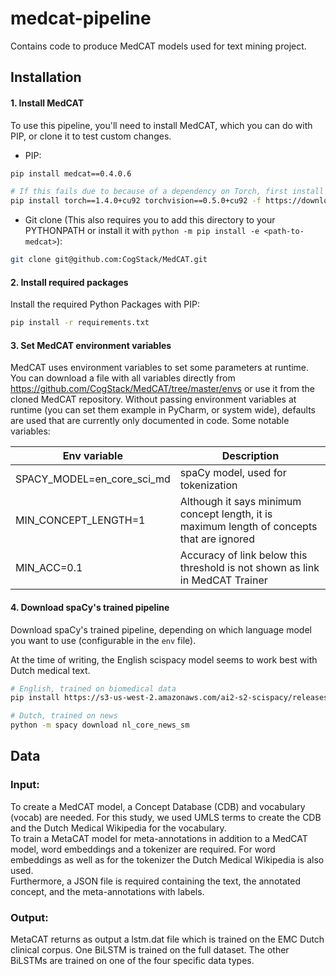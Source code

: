 # medcat-pipeline
Contains code to produce MedCAT models used for text mining project.

## Installation

#### 1. Install MedCAT
To use this pipeline, you'll need to install MedCAT, which you can do with PIP, or clone it to test
custom changes.
 - PIP: 
```bash
pip install medcat==0.4.0.6

# If this fails due to because of a dependency on Torch, first install Torch:
pip install torch==1.4.0+cu92 torchvision==0.5.0+cu92 -f https://download.pytorch.org/whl/torch_stable.html
```

 - Git clone (This also requires you to add this directory to your PYTHONPATH or install it with `python -m pip install -e <path-to-medcat>`):
```bash
git clone git@github.com:CogStack/MedCAT.git
```
 
#### 2. Install required packages
Install the required Python Packages with PIP:
```bash
pip install -r requirements.txt
```

#### 3. Set MedCAT environment variables
MedCAT uses environment variables to set some parameters at runtime. You can download a file with all variables directly from https://github.com/CogStack/MedCAT/tree/master/envs or use it from the cloned MedCAT repository. Without passing environment variables at runtime (you can set them example in PyCharm, or system wide), defaults are used that are currently only documented in code. Some notable variables:

| Env variable | Description |
| ------------ | ----------- |
| SPACY_MODEL=en_core_sci_md | spaCy model, used for tokenization |
| MIN_CONCEPT_LENGTH=1 | Although it says minimum concept length, it is maximum length of concepts that are ignored |
| MIN_ACC=0.1  | Accuracy of link below this threshold is not shown as link in MedCAT Trainer |

#### 4. Download spaCy's trained pipeline
Download spaCy's trained pipeline, depending on which language model you want to use (configurable in the `env` file).

At the time of writing, the English scispacy model seems to work best with Dutch medical text.
```bash
# English, trained on biomedical data
pip install https://s3-us-west-2.amazonaws.com/ai2-s2-scispacy/releases/v0.2.4/en_core_sci_md-0.2.4.tar.gz

# Dutch, trained on news
python -m spacy download nl_core_news_sm
```

## Data 

### Input: 
To create a MedCAT model, a Concept Database (CDB) and vocabulary (vocab) are needed. For this study, we used UMLS terms to create the CDB and the Dutch Medical Wikipedia for the vocabulary.   
To train a MetaCAT model for meta-annotations in addition to a MedCAT model, word embeddings and a tokenizer are required. For word embeddings as well as for the tokenizer the Dutch Medical Wikipedia is also used.  
Furthermore, a JSON file is required containing the text, the annotated concept, and the meta-annotations with labels.   

### Output:
MetaCAT returns as output a lstm.dat file which is trained on the EMC Dutch clinical corpus. One BiLSTM is trained on the full dataset. The other BiLSTMs are trained on one of the four specific data types.  
